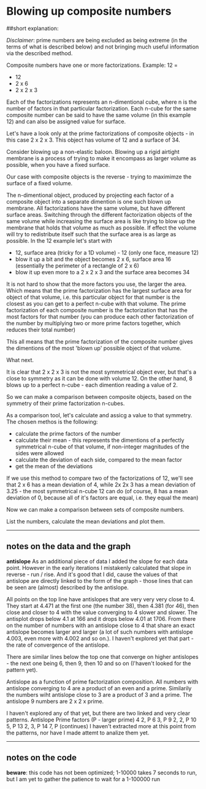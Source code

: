 # Blowing up composite numbers

##short explanation:

*Disclaimer*: prime numbers are being excluded as being extreme (in the terms of what is described below) and not bringing much useful information via the described method.

Composite numbers have one or more factorizations.
Example:
12 =
* 12
* 2 x 6
* 2 x 2 x 3

Each of the factorizations represents an n-dimentional cube, where n is the number of factors in that particular factorization. Each  n-cube for the same composite number can be said to have the same volume (in this example 12) and can also be assigned value for surface.

Let's have a look only at the prime factorizations of composite objects - in this case 2 x 2 x 3.
This object has volume of 12 and a surface of 34.

Consider blowing up a non-elastic baloon. Blowing up a rigid airtight membrane is a process of trying to make it encompass as larger volume as possible, when you have a fixed surface.

Our case with composite objects is the reverse - trying to maximimze the surface of a fixed volume.

The n-dimentional object, produced by projecting each factor of a composite object into a separate dimention is one such blown up membrane. All factorizations have the same volume, but have different surface areas. Switching through the different factorization objects of the same volume while increasing the surface area is like trying to blow up the membrane that holds that volume as much as possible. If effect the volume will try to redistribute itself such that the surface area is as large as possible.
In the 12 example let's start with
* 12, surface area (tricky for a 1D volume) - 12 (only one face, measure 12)
* blow it up a bit and the object becomes 2 x 6, surface area 16 (essentially the perimeter of a rectangle of 2 x 6)
* blow it up even more to a 2 x 2 x 3 and the surface area becomes 34

It is not hard to show that the more factors you use, the larger the area. Which means that the prime factorization has the largest surface area for object of that volume, i.e. this particular object for that number is the closest as you can get to a perfect n-cube with that volume.
The prime factorization of each composite number is the factorization that has the most factors for that number (you can produce each other factorization of the number by multiplying two or more prime factors together, which reduces their total number)

This all means that the prime factorization of the composite number gives the dimentions of the most 'blown up' possible object of that volume.

What next.

It is clear that 2 x 2 x 3 is not the most symmetrical object ever, but that's a close to symmetry as it can be done with volume 12.
On the other hand, 8 blows up to a perfect n-cube - each dimention reading a value of 2.

So we can make a comparison between composite objects, based on the symmetry of their prime factorization n-cubes.

As a comparison tool, let's calculate and assicg a value to that symmetry. The chosen methos is the following:
* calculate the prime factors of the number
* calculate their mean - this represents the dimentions of a perfectly symmetrical n-cube of that volume, if non-integer magnitudes of the sides were allowed
* calculate the deviation of each side, compared to the mean factor
* get the mean of the deviations
  
If we use this method to compare two of the factorizations of 12, we'll see that
2 x 6 has a mean deviation of 4, while
2x 2x 3 has a mean deviation of 3.25 - the most symmetrical n-cube 12 can do
(of course, 8 has a mean deviation of 0, because all of it's factors are equal, i.e. they equal the mean)

Now we can make a comparison between sets of composite numbers.

List the numbers, calculate the mean deviations and plot them.

---
## notes on the data and the graph

**antislope**
As an additional piece of data I added the slope for each data point. However in the early iterations I mistakenly calculated that slope in reverse - run / rise. And it's good that I did, cause the values of that antislope are directly linked to the form of the graph - those lines that can be seen are (almost) described by the antislope.

All points on the top line have antislopes that are very very very close to 4.
They start at 4.471 at the first one (the number 38), then 4.381 (for 46), then close and closer to 4 with the value converging to 4 slower and slower. The antisplot drops below 4.1 at 166 and it drops below 4.01 at 1706. From there on the number of numbers with an antislope close to 4 that share an exact antislope becomes larger and larger (a lot of such numbers with antislope 4.003, even more with 4.002 and so on.). I haven't explored yet that part - the rate of convergence of the antislope.

There are similar lines below the top one that converge on higher antislopes - the next one being 6, then 9, then 10 and so on (I'haven't looked for the pattern yet).

Antislope as a function of prime factorization composition.
All numbers with antislope converging to 4 are a product of an even and a prime. Similarily the numbers wiht antislope close to 3 are a product of 3 and a prime. The antislope 9 numbers are 2 x 2 x prime.

I haven't explored any of that yet, but there are two linked and very clear patterns.
Antislope   Prime factors (P - larger prime)
4           2, P
6           3, P
9           2, 2, P
10          5, P
13          2, 3, P
14          7, P
(continues)
I haven't extracted more at this point from the patterns, nor have I made attemt to analize them yet.

---
## notes on the code

**beware**: this code has not been optimized; 1-10000 takes 7 seconds to run, but I am yet to gather the patience to wait for a 1-100000 run
